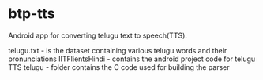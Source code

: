 # btp-tts
Android app for converting telugu text to speech(TTS).

telugu.txt - is the dataset containing various telugu words and their pronunciations
IITFlientsHindi - contains the android project code for telugu TTS
telugu - folder contains the C code used for building the parser
